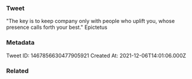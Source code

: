 ### Tweet
"The key is to keep company only with people who uplift you, whose presence calls forth your best." Epictetus

### Metadata
Tweet ID: 1467856630477905921
Created At: 2021-12-06T14:01:06.000Z

### Related

